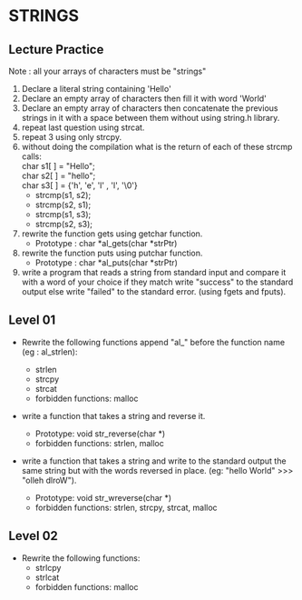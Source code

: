 # STRINGS

## Lecture Practice

Note : all your arrays of characters must be "strings"

1. Declare a literal string containing 'Hello'
2. Declare an empty array of characters then fill it with word 'World'
3. Declare an empty array of characters then concatenate the previous strings in it with a space between them without using string.h library.
4. repeat last question using strcat.
5. repeat 3 using only strcpy.
6. without doing the compilation what is the return of each of these strcmp calls:  
    char s1[ ] = "Hello";  
    char s2[ ] = "hello";  
    char s3[ ] = {'h', 'e', 'l' , 'l', '\0'}
    * strcmp(s1, s2);
    * strcmp(s2, s1);
    * strcmp(s1, s3);
    * strcmp(s2, s3);
7. rewrite the function gets using getchar function.  
    * Prototype : char *al_gets(char *strPtr) 
8. rewrite the function puts using putchar function.  
    * Prototype : char *al_puts(char *strPtr) 
9. write a program that reads a string from standard input and compare it with a word of your choice if they match write "success" to the standard output else write "failed" to the standard error. (using fgets and fputs).

## Level 01
* Rewrite the following functions append "al_" before the function name (eg : al_strlen):
    * strlen
    * strcpy
    * strcat
    * forbidden functions: malloc

* write a function that takes a string and reverse it.
    * Prototype: void str_reverse(char *)
    * forbidden functions: strlen, malloc

* write a function that takes a string and write to the standard output the same string but with the words reversed in place. (eg: "hello World" >>> "olleh dlroW").
    * Prototype: void str_wreverse(char *)
    * forbidden functions: strlen, strcpy, strcat, malloc

## Level 02
* Rewrite the following functions:
    * strlcpy
    * strlcat
    * forbidden functions: malloc
